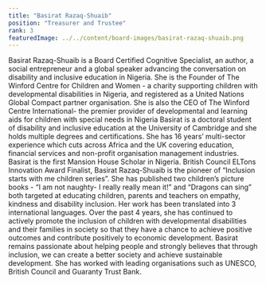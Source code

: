 ```yaml
---
title: "Basirat Razaq-Shuaib"
position: "Treasurer and Trustee"
rank: 3
featuredImage: ../../content/board-images/basirat-razaq-shuaib.png
---
```


Basirat Razaq-Shuaib is a Board Certified Cognitive Specialist, an author, a social entrepreneur and a global speaker advancing the conversation on disability and inclusive education in Nigeria. She is the Founder of The Winford Centre for Children and Women - a charity supporting children with developmental disabilities in Nigeria, and registered as a United Nations Global Compact partner organisation. She is also the CEO of The Winford Centre International- the premier provider of developmental and learning aids for children with special needs in Nigeria
Basirat is a doctoral student of disability and inclusive education at the University of Cambridge and she holds multiple degrees and certifications. She has 16 years’ multi-sector experience which cuts across Africa and the UK covering education, financial services and non-profit organisation management industries. Basirat is the first Mansion House Scholar in Nigeria.
British Council ELTons Innovation Award Finalist, Basirat Razaq-Shuaib is the pioneer of “Inclusion starts with me children series”. She has published two children’s picture books - “I am not naughty- I really really mean it!” and “Dragons can sing” both targeted at educating children, parents and teachers on empathy, kindness and disability inclusion. Her work has been translated into 3 international languages.
Over the past 4 years, she has continued to actively promote the inclusion of children with developmental disabilities and their families in society so that they have a chance to achieve positive outcomes and contribute positively to economic development. Basirat remains passionate about helping people and strongly believes that through inclusion, we can create a better society and achieve sustainable development. She has worked with leading organisations such as UNESCO, British Council and Guaranty Trust Bank.
